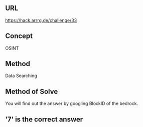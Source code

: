 ## URL 
https://hack.arrrg.de/challenge/33
## Concept
OSINT
## Method 
Data Searching
## Method of Solve
You will find out the answer by googling BlockID of the bedrock.

## '7' is the correct answer
